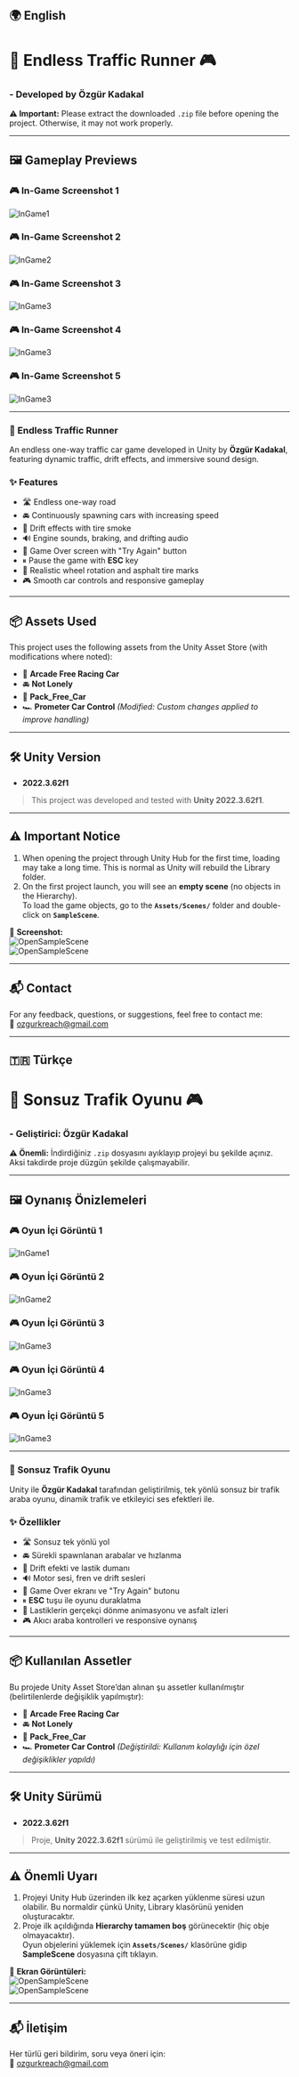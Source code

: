 ## 🌍 English

# 🚗 Endless Traffic Runner 🎮

### - Developed by Özgür Kadakal

**⚠️ Important:** Please extract the downloaded `.zip` file before opening the project. Otherwise, it may not work properly.  

---

## 🖼️ Gameplay Previews

### 🎮 In-Game Screenshot 1
![InGame1](ScreenShots/car.png)

### 🎮 In-Game Screenshot 2
![InGame2](ScreenShots/cardrift.png)

### 🎮 In-Game Screenshot 3
![InGame3](ScreenShots/1.png)

### 🎮 In-Game Screenshot 4
![InGame3](ScreenShots/2.png)

### 🎮 In-Game Screenshot 5
![InGame3](ScreenShots/3.png)

---

### 🚗 Endless Traffic Runner
An endless one-way traffic car game developed in Unity by **Özgür Kadakal**, featuring dynamic traffic, drift effects, and immersive sound design.  

### ✨ Features
- 🛣 Endless one-way road  
- 🚘 Continuously spawning cars with increasing speed  
- 💨 Drift effects with tire smoke  
- 🔊 Engine sounds, braking, and drifting audio  
- 🏁 Game Over screen with "Try Again" button  
- ⏸ Pause the game with **ESC** key  
- 🛞 Realistic wheel rotation and asphalt tire marks  
- 🎮 Smooth car controls and responsive gameplay  

---

## 📦 Assets Used  

This project uses the following assets from the Unity Asset Store (with modifications where noted):  
- 🚗 **Arcade Free Racing Car**  
- 🚘 **Not Lonely**  
- 🚙 **Pack_Free_Car**  
- 🏎 **Prometer Car Control** *(Modified: Custom changes applied to improve handling)*  

---

## 🛠 Unity Version

- **2022.3.62f1**  
> This project was developed and tested with **Unity 2022.3.62f1**.

---

## ⚠️ Important Notice

1. When opening the project through Unity Hub for the first time, loading may take a long time. This is normal as Unity will rebuild the Library folder.  
2. On the first project launch, you will see an **empty scene** (no objects in the Hierarchy).  
   To load the game objects, go to the **`Assets/Scenes/`** folder and double-click on **`SampleScene`**.  

📸 **Screenshot:**  
![OpenSampleScene](ScreenShots/4.png)  
![OpenSampleScene](ScreenShots/5.png)  

---

## 📬 Contact

For any feedback, questions, or suggestions, feel free to contact me:  
📧 ozgurkreach@gmail.com  

---

## 🇹🇷 Türkçe

# 🚗 Sonsuz Trafik Oyunu 🎮

### - Geliştirici: Özgür Kadakal

**⚠️ Önemli:** İndirdiğiniz `.zip` dosyasını ayıklayıp projeyi bu şekilde açınız. Aksi takdirde proje düzgün şekilde çalışmayabilir.  

---

## 🖼️ Oynanış Önizlemeleri

### 🎮 Oyun İçi Görüntü 1
![InGame1](ScreenShots/car.png)

### 🎮 Oyun İçi Görüntü 2
![InGame2](ScreenShots/cardrift.png)

### 🎮 Oyun İçi Görüntü 3
![InGame3](ScreenShots/1.png)

### 🎮 Oyun İçi Görüntü 4
![InGame3](ScreenShots/2.png)

### 🎮 Oyun İçi Görüntü 5
![InGame3](ScreenShots/3.png)

---

### 🚗 Sonsuz Trafik Oyunu
Unity ile **Özgür Kadakal** tarafından geliştirilmiş, tek yönlü sonsuz bir trafik araba oyunu, dinamik trafik ve etkileyici ses efektleri ile.  

### ✨ Özellikler
- 🛣 Sonsuz tek yönlü yol  
- 🚘 Sürekli spawnlanan arabalar ve hızlanma  
- 💨 Drift efekti ve lastik dumanı  
- 🔊 Motor sesi, fren ve drift sesleri  
- 🏁 Game Over ekranı ve "Try Again" butonu  
- ⏸ **ESC** tuşu ile oyunu duraklatma  
- 🛞 Lastiklerin gerçekçi dönme animasyonu ve asfalt izleri  
- 🎮 Akıcı araba kontrolleri ve responsive oynanış  

---

## 📦 Kullanılan Assetler  

Bu projede Unity Asset Store’dan alınan şu assetler kullanılmıştır (belirtilenlerde değişiklik yapılmıştır):  
- 🚗 **Arcade Free Racing Car**  
- 🚘 **Not Lonely**  
- 🚙 **Pack_Free_Car**  
- 🏎 **Prometer Car Control** *(Değiştirildi: Kullanım kolaylığı için özel değişiklikler yapıldı)*  

---

## 🛠 Unity Sürümü

- **2022.3.62f1**  
> Proje, **Unity 2022.3.62f1** sürümü ile geliştirilmiş ve test edilmiştir.

---

## ⚠️ Önemli Uyarı

1. Projeyi Unity Hub üzerinden ilk kez açarken yüklenme süresi uzun olabilir. Bu normaldir çünkü Unity, Library klasörünü yeniden oluşturacaktır.  
2. Proje ilk açıldığında **Hierarchy tamamen boş** görünecektir (hiç obje olmayacaktır).  
   Oyun objelerini yüklemek için **`Assets/Scenes/`** klasörüne gidip **SampleScene** dosyasına çift tıklayın.  

📸 **Ekran Görüntüleri:**  
![OpenSampleScene](ScreenShots/4.png)  
![OpenSampleScene](ScreenShots/5.png)  

---

## 📬 İletişim

Her türlü geri bildirim, soru veya öneri için:  
📧 ozgurkreach@gmail.com
